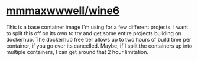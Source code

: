 # [mmmaxwwwell/wine6](https://github.com/mmmaxwwwell/wine6.git)

This is a base container image I'm using for a few different projects. I want to split this off on its own to try and get some entire projects building on dockerhub. The dockerhub free tier allows up to two hours of build time per container, if you go over its cancelled. Maybe, if I split the containers up into multiple containers, I can get around that 2 hour limitation.